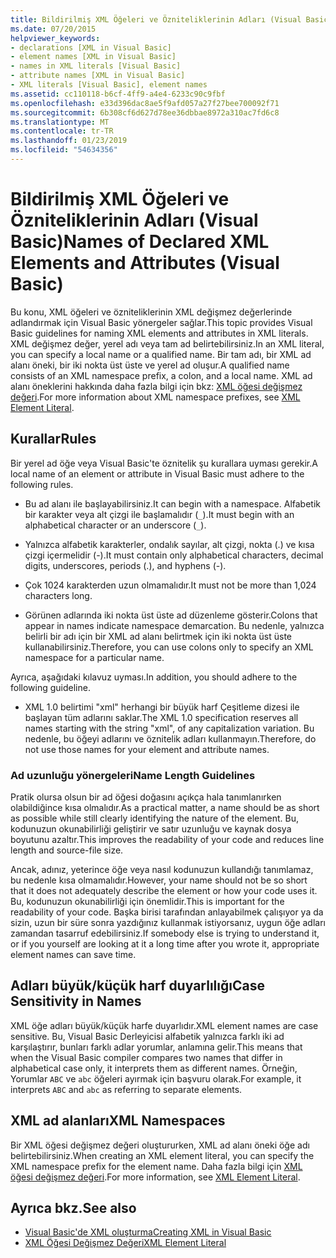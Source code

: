 ```yaml
---
title: Bildirilmiş XML Öğeleri ve Özniteliklerinin Adları (Visual Basic)
ms.date: 07/20/2015
helpviewer_keywords:
- declarations [XML in Visual Basic]
- element names [XML in Visual Basic]
- names in XML literals [Visual Basic]
- attribute names [XML in Visual Basic]
- XML literals [Visual Basic], element names
ms.assetid: cc110118-b6cf-4ff9-a4e4-6233c90c9fbf
ms.openlocfilehash: e33d396dac8ae5f9afd057a27f27bee700092f71
ms.sourcegitcommit: 6b308cf6d627d78ee36dbbae8972a310ac7fd6c8
ms.translationtype: MT
ms.contentlocale: tr-TR
ms.lasthandoff: 01/23/2019
ms.locfileid: "54634356"
---
```

# <a name="names-of-declared-xml-elements-and-attributes-visual-basic"></a><span data-ttu-id="be1fe-102">Bildirilmiş XML Öğeleri ve Özniteliklerinin Adları (Visual Basic)</span><span class="sxs-lookup"><span data-stu-id="be1fe-102">Names of Declared XML Elements and Attributes (Visual Basic)</span></span>
<span data-ttu-id="be1fe-103">Bu konu, XML öğeleri ve özniteliklerinin XML değişmez değerlerinde adlandırmak için Visual Basic yönergeler sağlar.</span><span class="sxs-lookup"><span data-stu-id="be1fe-103">This topic provides Visual Basic guidelines for naming XML elements and attributes in XML literals.</span></span>  <span data-ttu-id="be1fe-104">XML değişmez değer, yerel adı veya tam ad belirtebilirsiniz.</span><span class="sxs-lookup"><span data-stu-id="be1fe-104">In an XML literal, you can specify a local name or a qualified name.</span></span> <span data-ttu-id="be1fe-105">Bir tam adı, bir XML ad alanı öneki, bir iki nokta üst üste ve yerel ad oluşur.</span><span class="sxs-lookup"><span data-stu-id="be1fe-105">A qualified name consists of an XML namespace prefix, a colon, and a local name.</span></span> <span data-ttu-id="be1fe-106">XML ad alanı öneklerini hakkında daha fazla bilgi için bkz: [XML öğesi değişmez değeri](../../../../visual-basic/language-reference/xml-literals/xml-element-literal.md).</span><span class="sxs-lookup"><span data-stu-id="be1fe-106">For more information about XML namespace prefixes, see [XML Element Literal](../../../../visual-basic/language-reference/xml-literals/xml-element-literal.md).</span></span>  
  
## <a name="rules"></a><span data-ttu-id="be1fe-107">Kurallar</span><span class="sxs-lookup"><span data-stu-id="be1fe-107">Rules</span></span>  
 <span data-ttu-id="be1fe-108">Bir yerel ad öğe veya Visual Basic'te öznitelik şu kurallara uyması gerekir.</span><span class="sxs-lookup"><span data-stu-id="be1fe-108">A local name of an element or attribute in Visual Basic must adhere to the following rules.</span></span>  
  
-   <span data-ttu-id="be1fe-109">Bu ad alanı ile başlayabilirsiniz.</span><span class="sxs-lookup"><span data-stu-id="be1fe-109">It can begin with a namespace.</span></span> <span data-ttu-id="be1fe-110">Alfabetik bir karakter veya alt çizgi ile başlamalıdır (`_`).</span><span class="sxs-lookup"><span data-stu-id="be1fe-110">It must begin with an alphabetical character or an underscore (`_`).</span></span>  
  
-   <span data-ttu-id="be1fe-111">Yalnızca alfabetik karakterler, ondalık sayılar, alt çizgi, nokta (.) ve kısa çizgi içermelidir (-).</span><span class="sxs-lookup"><span data-stu-id="be1fe-111">It must contain only alphabetical characters, decimal digits, underscores, periods (.), and hyphens (-).</span></span>  
  
-   <span data-ttu-id="be1fe-112">Çok 1024 karakterden uzun olmamalıdır.</span><span class="sxs-lookup"><span data-stu-id="be1fe-112">It must not be more than 1,024 characters long.</span></span>  
  
-   <span data-ttu-id="be1fe-113">Görünen adlarında iki nokta üst üste ad düzenleme gösterir.</span><span class="sxs-lookup"><span data-stu-id="be1fe-113">Colons that appear in names indicate namespace demarcation.</span></span> <span data-ttu-id="be1fe-114">Bu nedenle, yalnızca belirli bir adı için bir XML ad alanı belirtmek için iki nokta üst üste kullanabilirsiniz.</span><span class="sxs-lookup"><span data-stu-id="be1fe-114">Therefore, you can use colons only to specify an XML namespace for a particular name.</span></span>  
  
 <span data-ttu-id="be1fe-115">Ayrıca, aşağıdaki kılavuz uyması.</span><span class="sxs-lookup"><span data-stu-id="be1fe-115">In addition, you should adhere to the following guideline.</span></span>  
  
-   <span data-ttu-id="be1fe-116">XML 1.0 belirtimi "xml" herhangi bir büyük harf Çeşitleme dizesi ile başlayan tüm adlarını saklar.</span><span class="sxs-lookup"><span data-stu-id="be1fe-116">The XML 1.0 specification reserves all names starting with the string "xml", of any capitalization variation.</span></span> <span data-ttu-id="be1fe-117">Bu nedenle, bu öğeyi adlarını ve öznitelik adları kullanmayın.</span><span class="sxs-lookup"><span data-stu-id="be1fe-117">Therefore, do not use those names for your element and attribute names.</span></span>  
  
### <a name="name-length-guidelines"></a><span data-ttu-id="be1fe-118">Ad uzunluğu yönergeleri</span><span class="sxs-lookup"><span data-stu-id="be1fe-118">Name Length Guidelines</span></span>  
 <span data-ttu-id="be1fe-119">Pratik olursa olsun bir ad öğesi doğasını açıkça hala tanımlanırken olabildiğince kısa olmalıdır.</span><span class="sxs-lookup"><span data-stu-id="be1fe-119">As a practical matter, a name should be as short as possible while still clearly identifying the nature of the element.</span></span> <span data-ttu-id="be1fe-120">Bu, kodunuzun okunabilirliği geliştirir ve satır uzunluğu ve kaynak dosya boyutunu azaltır.</span><span class="sxs-lookup"><span data-stu-id="be1fe-120">This improves the readability of your code and reduces line length and source-file size.</span></span>  
  
 <span data-ttu-id="be1fe-121">Ancak, adınız, yeterince öğe veya nasıl kodunuzun kullandığı tanımlamaz, bu nedenle kısa olmamalıdır.</span><span class="sxs-lookup"><span data-stu-id="be1fe-121">However, your name should not be so short that it does not adequately describe the element or how your code uses it.</span></span> <span data-ttu-id="be1fe-122">Bu, kodunuzun okunabilirliği için önemlidir.</span><span class="sxs-lookup"><span data-stu-id="be1fe-122">This is important for the readability of your code.</span></span> <span data-ttu-id="be1fe-123">Başka birisi tarafından anlayabilmek çalışıyor ya da sizin, uzun bir süre sonra yazdığınız kullanmak istiyorsanız, uygun öğe adları zamandan tasarruf edebilirsiniz.</span><span class="sxs-lookup"><span data-stu-id="be1fe-123">If somebody else is trying to understand it, or if you yourself are looking at it a long time after you wrote it, appropriate element names can save time.</span></span>  
  
## <a name="case-sensitivity-in-names"></a><span data-ttu-id="be1fe-124">Adları büyük/küçük harf duyarlılığı</span><span class="sxs-lookup"><span data-stu-id="be1fe-124">Case Sensitivity in Names</span></span>  
 <span data-ttu-id="be1fe-125">XML öğe adları büyük/küçük harfe duyarlıdır.</span><span class="sxs-lookup"><span data-stu-id="be1fe-125">XML element names are case sensitive.</span></span> <span data-ttu-id="be1fe-126">Bu, Visual Basic Derleyicisi alfabetik yalnızca farklı iki ad karşılaştırır, bunları farklı adlar yorumlar, anlamına gelir.</span><span class="sxs-lookup"><span data-stu-id="be1fe-126">This means that when the Visual Basic compiler compares two names that differ in alphabetical case only, it interprets them as different names.</span></span> <span data-ttu-id="be1fe-127">Örneğin, Yorumlar `ABC` ve `abc` öğeleri ayırmak için başvuru olarak.</span><span class="sxs-lookup"><span data-stu-id="be1fe-127">For example, it interprets `ABC` and `abc` as referring to separate elements.</span></span>  
  
## <a name="xml-namespaces"></a><span data-ttu-id="be1fe-128">XML ad alanları</span><span class="sxs-lookup"><span data-stu-id="be1fe-128">XML Namespaces</span></span>  
 <span data-ttu-id="be1fe-129">Bir XML öğesi değişmez değeri oluştururken, XML ad alanı öneki öğe adı belirtebilirsiniz.</span><span class="sxs-lookup"><span data-stu-id="be1fe-129">When creating an XML element literal, you can specify the XML namespace prefix for the element name.</span></span> <span data-ttu-id="be1fe-130">Daha fazla bilgi için [XML öğesi değişmez değeri](../../../../visual-basic/language-reference/xml-literals/xml-element-literal.md).</span><span class="sxs-lookup"><span data-stu-id="be1fe-130">For more information, see [XML Element Literal](../../../../visual-basic/language-reference/xml-literals/xml-element-literal.md).</span></span>  
  
## <a name="see-also"></a><span data-ttu-id="be1fe-131">Ayrıca bkz.</span><span class="sxs-lookup"><span data-stu-id="be1fe-131">See also</span></span>
- [<span data-ttu-id="be1fe-132">Visual Basic'de XML oluşturma</span><span class="sxs-lookup"><span data-stu-id="be1fe-132">Creating XML in Visual Basic</span></span>](../../../../visual-basic/programming-guide/language-features/xml/creating-xml.md)
- [<span data-ttu-id="be1fe-133">XML Öğesi Değişmez Değeri</span><span class="sxs-lookup"><span data-stu-id="be1fe-133">XML Element Literal</span></span>](../../../../visual-basic/language-reference/xml-literals/xml-element-literal.md)
